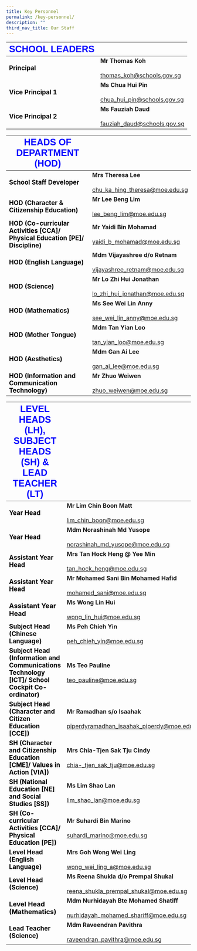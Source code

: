 ```yaml
---
title: Key Personnel
permalink: /key-personnel/
description: ""
third_nav_title: Our Staff
---
```

|  <strong style="color: blue; font-size: 25px; font-family: Arial;">SCHOOL LEADERS</strong>  |                         |
|------------------|----------------------------------------------------|
|<strong style="color: black; font-size: 17px;">Principal</strong>| **Mr Thomas Koh**<br><br><a href="mailto:thomas_koh@schools.gov.sg">thomas_koh@schools.gov.sg</a>     |
| <strong style="color: black; font-size: 17px;">Vice Principal 1</strong>| **Ms Chua Hui Pin**<br><br><a href="mailto:CHUA_Hui_Pin@schools.gov.sg">chua_hui_pin@schools.gov.sg</a> |
| <strong style="color: black; font-size: 17px;">Vice Principal 2</strong> | **Ms Fauziah Daud**<br><br><a href="mailto:fauziah_daud@schools.gov.sg">fauziah_daud@schools.gov.sg |



| <strong style="color: blue; font-size: 25px; font-family: Arial;">HEADS OF DEPARTMENT (HOD)</strong>   |                                                       |
|------------------------------------------------------------------|-----------------------------------------------------------------|
| <strong style="color: black; font-size: 17px;">School Staff Developer</strong>    | **Mrs Theresa Lee**<br><br>chu_ka_hing_theresa@moe.edu.sg          |
| <strong style="color: black; font-size: 17px;">HOD (Character &amp; Citizenship Education) </strong>| **Mr Lee Beng Lim**<br><br></a><a href="mailto:lee_beng_lim@moe.edu.sg">lee_beng_lim@moe.edu.sg</a>             |
| <strong style="color: black; font-size: 17px;">HOD (Co-curricular Activities [CCA]/ Physical Education [PE]/ Discipline) </strong> | **Mr Yaidi Bin Mohamad**<br><br><a href="mailto:yaidi_b_mohamad@moe.edu.sg"> yaidi_b_mohamad@moe.edu.sg</a>         |
| <strong style="color: black; font-size: 17px;">HOD (English Language) </strong>                                                   | **Mdm Vijayashree d/o Retnam**<br><br><a href="mailto:vijayashree_retnam@moe.edu.sg">vijayashree_retnam@moe.edu.sg</a> |
| <strong style="color: black; font-size: 17px;">HOD (Science)</strong>                                                            | **Mr Lo Zhi Hui Jonathan**<br><br><a href="mailto:lo_zhi_hui_jonathan@moe.edu.sg">lo_zhi_hui_jonathan@moe.edu.sg</a>    |
| <strong style="color: black; font-size: 17px;">HOD (Mathematics)</strong>                                                         | **Ms See Wei Lin Anny**<br><br><a href="mailto:see_wei_lin_anny@moe.edu.sg">see_wei_lin_anny@moe.edu.sg</a>          |
| <strong style="color: black; font-size: 17px;">HOD (Mother Tongue)</strong>                                                       | **Mdm Tan Yian Loo**<br><br><a href="mailto:tan_yian_loo@moe.edu.sg">tan_yian_loo@moe.edu.sg</a>                |
| <strong style="color: black; font-size: 17px;">HOD (Aesthetics)</strong>                                                           | **Mdm Gan Ai Lee**<br><br><a href="mailto:gan_ai_lee@moe.edu.sg">gan_ai_lee@moe.edu.sg</a>                   |
| <strong style="color: black; font-size: 17px;">HOD (Information and Communication Technology)</strong>                                                                   | **Mr Zhuo Weiwen**<br><br><a href="mailto:zhuo_weiwen@moe.edu.sg">zhuo_weiwen@moe.edu.sg</a>                |

| <strong style="color: blue; font-size: 25px; font-family: Arial;">LEVEL HEADS (LH), SUBJECT HEADS (SH) &amp; LEAD TEACHER (LT)</strong>                                                  |                                                                                  |
|---------------------------------------------------------------------------------------------|----------------------------------------------------------------------------------|
| <strong style="color: black; font-size: 17px;">Year Head</strong>                                                                                    | **Mr Lim Chin Boon Matt**<br><br><a href="mailto:lim_chin_boon@moe.edu.sg">lim_chin_boon@moe.edu.sg</a>                            |
| <strong style="color: black; font-size: 17px;">Year Head</strong>                         | **Mdm Norashinah Md Yusope**<br><br><a href="mailto:norashinah_md_yusope@moe.edu.sg">norashinah_md_yusope@moe.edu.sg</a>        |
| <strong style="color: black; font-size: 17px;">Assistant Year Head</strong>                                                                         | **Mrs Tan Hock Heng @ Yee Min**<br><br><a href="mailto:tan_hock_heng@moe.edu.sg">tan_hock_heng@moe.edu.sg</a>                      |
| <strong style="color: black; font-size: 17px;">Assistant Year Head</strong>         | **Mr Mohamed Sani Bin Mohamed Hafid**<br><br><a href="mailto:mohamed_sani@moe.edu.sg">mohamed_sani@moe.edu.sg</a>            |
| <strong style="color: black; font-size: 18px;">Assistant Year Head</strong>                     | **Ms Wong Lin Hui**<br><br><a href="mailto:wong_lin_hui@moe.edu.sg">wong_lin_hui@moe.edu.sg</a>                                   |
| <strong style="color: black; font-size: 17px;">Subject Head (Chinese Language) </strong>                                                            | **Ms Peh Chieh Yin**<br><br><a href="mailto:peh_chieh_yin@moe.edu.sg">peh_chieh_yin@moe.edu.sg</a>                                |
| <strong style="color: black; font-size: 17px;">Subject Head (Information and Communications Technology [ICT]/ School Cockpit Co-ordinator) </strong> | **Ms Teo Pauline**<br><br><a href="mailto:teo_pauline@moe.edu.sg">teo_pauline@moe.edu.sg                                   |
|  <strong style="color: black; font-size: 17px;">Subject Head (Character and Citizen Education [CCE]) </strong>                                        | **Mr Ramadhan s/o Isaahak**<br><br></a>piperdyramadhan_isaahak_piperdy@moe.edu.sg       |
| <strong style="color: black; font-size: 17px;">SH (Character and Citizenship Education [CME]/ Values in Action [VIA]) </strong>                      | **Mrs Chia-Tjen Sak Tju Cindy**<br><br><a href="mailto:chia-_tjen_sak_tju@moe.edu.sg">chia-_tjen_sak_tju@moe.edu.sg</a>                 |
| <strong style="color: black; font-size: 17px;">SH (National Education [NE] and Social Studies [SS])  </strong>                                      | **Ms Lim Shao Lan**<br><br><a href="mailto:lim_shao_lan@moe.edu.sg">lim_shao_lan@moe.edu.sg</a>                                 |
| <strong style="color: black; font-size: 17px;">SH (Co-curricular Activities [CCA]/ Physical Education [PE]) </strong>                               | **Mr Suhardi Bin Marino**<br><br><a href="mailto:suhardi_marino@moe.edu.sg">suhardi_marino@moe.edu.sg</a>                           |
| <strong style="color: black; font-size: 17px;">Level Head (English Language)  </strong>                                                              | **Mrs Goh Wong Wei Ling**<br><br><a href="mailto:wong_wei_ling_a@moe.edu.sg">wong_wei_ling_a@moe.edu.sg</a>                          |
| <strong style="color: black; font-size: 17px;">Level Head (Science)  </strong>                                                                       | **Ms Reena Shukla d/o Prempal Shukal**<br><br><a href="mailto:reena_shukla_prempal_shukal@moe.edu.sg">reena_shukla_prempal_shukal@moe.edu.sg</a> |
| <strong style="color: black; font-size: 18px;">Level Head (Mathematics)  </strong>                                                                    | **Mdm Nurhidayah Bte Mohamed Shatiff**<br><br><a href="mailto:nurhidayah_mohamed_shariff@moe.edu.sg">nurhidayah_mohamed_shariff@moe.edu.sg</a>  |
| <strong style="color: black; font-size: 17px;">Lead Teacher (Science)    </strong>                                                                    | **Mdm Raveendran Pavithra**<br><br><a href="mailto:raveendran_pavithra@moe.edu.sg">raveendran_pavithra@moe.edu.sg</a>                   |